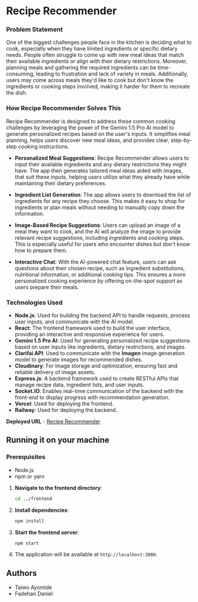 # Recipe Recommender

### Problem Statement
One of the biggest challenges people face in the kitchen is deciding what to cook, especially when they have limited ingredients or specific dietary needs. People often struggle to come up with new meal ideas that match their available ingredients or align with their dietary restrictions. Moreover, planning meals and gathering the required ingredients can be time-consuming, leading to frustration and lack of variety in meals. Additionally, users may come across meals they'd like to cook but don't know the ingredients or cooking steps involved, making it harder for them to recreate the dish.

### How Recipe Recommender Solves This
Recipe Recommender is designed to address these common cooking challenges by leveraging the power of the Gemini 1.5 Pro AI model to generate personalized recipes based on the user's inputs. It simplifies meal planning, helps users discover new meal ideas, and provides clear, step-by-step cooking instructions.

- **Personalized Meal Suggestions**: Recipe Recommender allows users to input their available ingredients and any dietary restrictions they might have. The app then generates tailored meal ideas aided with images, that suit these inputs, helping users utilize what they already have while maintaining their dietary preferences.

- **Ingredient List Generation**: The app allows users to download the list of ingredients for any recipe they choose. This makes it easy to shop for ingredients or plan meals without needing to manually copy down the information.

- **Image-Based Recipe Suggestions**: Users can upload an image of a meal they want to cook, and the AI will analyze the image to provide relevant recipe suggestions, including ingredients and cooking steps. This is especially useful for users who encounter dishes but don't know how to prepare them.

- **Interactive Chat**: With the AI-powered chat feature, users can ask questions about their chosen recipe, such as ingredient substitutions, nutritional information, or additional cooking tips. This ensures a more personalized cooking experience by offering on-the-spot support as users prepare their meals.

### Technologies Used

- **Node.js**: Used for building the backend API to handle requests, process user inputs, and communicate with the AI model.
- **React**: The frontend framework used to build the user interface, providing an interactive and responsive experience for users.
- **Gemini 1.5 Pro AI**: Used for generating personalized recipe suggestions based on user inputs like ingredients, dietary restrictions, and images.
- **Clarifai API**: Used to communicate with the **Imagen** image generation model to generate images for recommended dishes.
- **Cloudinary**: For image storage and optimization, ensuring fast and reliable delivery of image assets.
- **Express.js**: A backend framework used to create RESTful APIs that manage recipe data, ingredient lists, and user inputs.
- **Socket.IO**: Enables real-time communication of the backend with the front-end to display progress with recommendation generation.
- **Vercel**: Used for deploying the frontend.
- **Railway**: Used for deploying the backend.

**Deployed URL** - [Recipe Recommender](https://recipe-recommender-ai.vercel.app)

## Running it on your machine

### Prerequisites
- Node.js
- npm or yarn
  
1. **Navigate to the frontend directory**:
    ```bash
    cd ../frontend
    ```

2. **Install dependencies**:
    ```bash
    npm install
    ```

3. **Start the frontend server**:
    ```bash
    npm start
    ```

4. The application will be available at `http://localhost:3000`.


## Authors
- Taiwo Ayomide
- Fadehan Daniel
